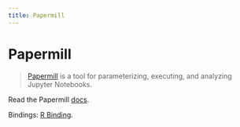 ```yaml
---
title: Papermill
---
```


# Papermill

> [Papermill](https://github.com/nteract/papermill) is a tool for parameterizing, executing, and analyzing Jupyter Notebooks.

Read the Papermill [docs](https://papermill.readthedocs.io/en/latest).

Bindings: [R Binding](https://github.com/nteract/papermillr).
